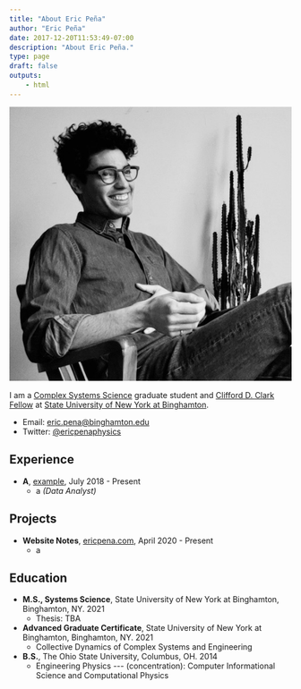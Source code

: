 ```yaml
---
title: "About Eric Peña"
author: "Eric Peña"
date: 2017-12-20T11:53:49-07:00
description: "About Eric Peña."
type: page
draft: false
outputs:
    - html
---
```


![ericpena](eric_pena/eric_pena.jpg)

I am a [Complex Systems Science]("https://en.wikipedia.org/wiki/Complex_system") graduate student and [Clifford D. Clark Fellow]("https://www.binghamton.edu/grad-school/cost-aid-funding/financial-support/clifford-clark-fellowship.html") at [State University of New York at Binghamton]("https://www.binghamton.edu/").

-   Email: eric.pena@binghamton.edu
-   Twitter: [@ericpenaphysics](https://twitter.com/ericpenaphysics)

## Experience

-   **A**, [example](www.google.com), July 2018 - Present
    - a *(Data Analyst)*

## Projects
-   **Website Notes**, [ericpena.com](https://ericpena.com), April 2020 - Present
    - a

## Education

-   **M.S., Systems Science**, State University of New York at Binghamton, Binghamton, NY. 2021
    -   Thesis: TBA
-   **Advanced Graduate Certificate**, State University of New York at Binghamton, Binghamton, NY. 2021
    -   Collective Dynamics of Complex Systems and Engineering
-   **B.S.**, The Ohio State University, Columbus, OH. 2014
    -   Engineering Physics --- (concentration): Computer Informational Science and Computational Physics